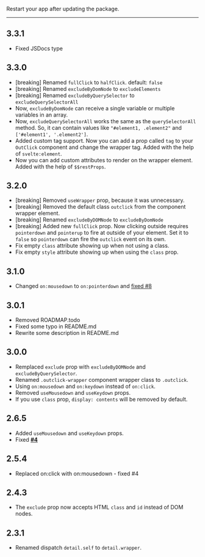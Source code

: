 Restart your app after updating the package.

---

## 3.3.1

- Fixed JSDocs type

## 3.3.0

- [breaking] Renamed `fullClick` to `halfClick`. default: `false`
- [breaking] Renamed `excludeByDomNode` to `excludeElements`
- [breaking] Renamed `excludeByQuerySelector` to `excludeQuerySelectorAll`
- Now, `excludeByDomNode` can receive a single variable or multiple variables in an array.
- Now, `excludeQuerySelectorAll` works the same as the `querySelectorAll` method. So, it can contain values like `"#element1, .element2"` and `['#element1', '.element2']`.
- Added custom tag support. Now you can add a prop called `tag` to your `OutClick` component and change the wrapper tag. Added with the help of `svelte:element`.
- Now you can add custom attributes to render on the wrapper element. Added with the help of `$$restProps`.

## 3.2.0

- [breaking] Removed `useWrapper` prop, because it was unnecessary.
- [breaking] Removed the default class `outclick` from the component wrapper element.
- [breaking] Renamed `excludeByDOMNode` to `excludeByDomNode`
- [breaking] Added new `fullClick` prop. Now clicking outside requires `pointerdown` and `pointerup` to fire at outside of your element. Set it to `false` so `pointerdown` can fire the `outclick` event on its own.
- Fix empty `class` attribute showing up when not using a class.
- Fix empty `style` attribute showing up when using the `class` prop.

## 3.1.0

- Changed `on:mousedown` to `on:pointerdown` and [fixed #8](https://github.com/babakfp/svelte-outclick/issues/6)

## 3.0.1

- Removed ROADMAP.todo
- Fixed some typo in README.md
- Rewrite some description in README.md

## 3.0.0

- Remplaced `exclude` prop with `excludeByDOMNode` and `excludeByQuerySelector`.
- Renamed `.outclick-wrapper` component wrapper class to `.outclick`.
- Using `on:mousedown` and `on:keydown` instead of `on:click`.
- Removed `useMousedown` and `useKeydown` props.
- If you use `class` prop, `display: contents` will be removed by default.

## 2.6.5

- Added `useMousedown` and `useKeydown` props.
- Fixed [**#4**](https://github.com/babakfp/svelte-outclick/issues/4)

## 2.5.4

- Replaced on:click with on:mousedown - fixed #4

## 2.4.3

- The `exclude` prop now accepts HTML `class` and `id` instead of DOM nodes.

## 2.3.1

- Renamed dispatch `detail.self` to `detail.wrapper`.
